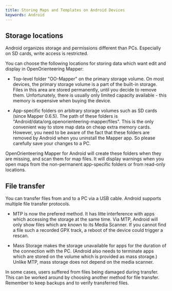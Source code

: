 ```yaml
---
title: Storing Maps and Templates on Android Devices
keywords: Android
---
```


Storage locations
-----------------

Android organizes storage and permissions different than PCs.
Especially on SD cards, write access is restricted.

You can choose the following locations for storing data which want edit and display in OpenOrienteering Mapper:

- Top-level folder "OO-Mapper" on the primary storage volume. On most devices, the primary storage volume is a part of the built-in storage. 
  Files in this area are stored permanently, until you decide to remove them.
  Unfortunately, there is usually only limited capacity available - this memory is expensive when buying the device.

- App-specific folders on arbitrary storage volumes such as SD cards (since Mapper 0.6.5).
  The path of these folders is "Android/data/org.openorienteering-mapper/files".
  This is the only convenient way to store map data on cheap extra memory cards.
  However, you need to be aware of the fact that these folders are removed by Android when you uninstall the Mapper app.
  So please carefully save your changes to a PC.

OpenOrienteering Mapper for Android will create these folders when they are missing, and scan them for map files.
It will display warnings when you open maps from the non-permanent app-specific folders or from read-only locations.


File transfer
-------------

You can transfer files from and to a PC via a USB cable. Android supports multiple file transfer protocols.

- MTP is now the prefered method. It has litte interference with apps which accessing the storage at the same time.
  Via MTP, Android will only show files which are known to its Media Scanner. If you cannot find a file such a recorded GPX track, a reboot of the device could trigger a rescan.

- Mass Storage makes the storage unavailable for apps for the duration of the connection with the PC.
  (Android also needs to terminate apps which are stored on the volume which is provided as mass storage.)
  Unlike MTP, mass storage does not depend on the media scanner.

In some cases, users suffered from files being damaged during transfer. This can be worked around by choosing another method for file transfer. Remember to keep backups and to verify transferred files.
